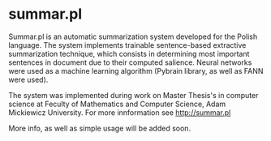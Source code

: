 # summar.pl

Summar.pl is an automatic summarization system developed for the Polish language. The system implements trainable sentence-based extractive summarization technique, which consists in determining most important sentences in document due to their computed salience. Neural networks were used as a machine learning algorithm (Pybrain library, as well as FANN were used).

The system was implemented during work on Master Thesis's in computer science at Feculty of Mathematics and Computer Science, Adam Mickiewicz University. For more innformation see http://summar.pl

More info, as well as simple usage will be added soon.